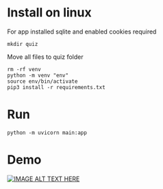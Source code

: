 # Install on linux
For app installed sqlite and enabled cookies required<br>
``` 
mkdir quiz
```
Move all files to quiz folder
```
rm -rf venv
python -m venv "env"
source env/bin/activate
pip3 install -r requirements.txt
```
# Run
```
python -m uvicorn main:app
```
# Demo
[![IMAGE ALT TEXT HERE](https://img.youtube.com/vi/CHS1VFO2fYU/0.jpg)](https://www.youtube.com/watch?v=CHS1VFO2fYU )